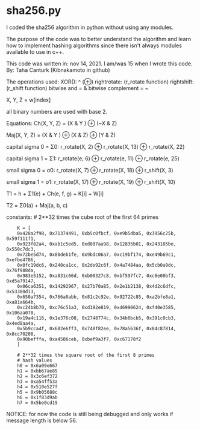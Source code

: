 # sha256.py
I coded the sha256 algorithm in python without using any modules.

The purpose of the code was to better understand the algorithm and learn how to implement hashing algorithms since there isn't always modules available to use in c++.

This code was written in: nov 14, 2021. I am/was 15 when I wrote this code.
By: Taha Canturk (Kibnakamoto in github)

The operations used:
  XOR(): ^ (⊕)
  rightrotate:  (r_rotate function)
  rightshift: (r_shift function)
  bitwise and = &
  bitwise complement = ~

X, Y, Z = w[index]

all binary numbers are used with base 2.

Equations:
  Ch(X, Y, Z) = (X & Y ) ⊕ (~X & Z)
  
  Maj(X, Y, Z) = (X & Y ) ⊕ (X & Z) ⊕ (Y & Z)
  
  capital sigma 0 = Σ0: r_rotate(X, 2) ⊕ r_rotate(X, 13) ⊕ r_rotate(X, 22)
  
  capital sigma 1 = Σ1: r_rotate(e, 6) ⊕ r_rotate(e, 11) ⊕ r_rotate(e, 25)
  
  small sigma 0 = σ0: r_rotate(X, 7) ⊕ r_rotate(X, 18) ⊕ r_shift(X, 3)
  
  small sigma 1 = σ1: r_rotate(X, 17) ⊕ r_rotate(X, 19) ⊕ r_shift(X, 10)
  
  T1 = h + Σ1(e) + Ch(e, f, g) + K[i] + W[i]
  
  T2 = Σ0(a) + Maj(a, b, c)
  
  
  
  constants:
        # 2**32 times the cube root of the first 64 primes
        
        K = [
        0x428a2f98, 0x71374491, 0xb5c0fbcf, 0xe9b5dba5, 0x3956c25b, 0x59f111f1, 
        0x923f82a4, 0xab1c5ed5, 0xd807aa98, 0x12835b01, 0x243185be, 0x550c7dc3,
        0x72be5d74, 0x80deb1fe, 0x9bdc06a7, 0xc19bf174, 0xe49b69c1, 0xefbe4786, 
        0x0fc19dc6, 0x240ca1cc, 0x2de92c6f, 0x4a7484aa, 0x5cb0a9dc, 0x76f988da,
        0x983e5152, 0xa831c66d, 0xb00327c8, 0xbf597fc7, 0xc6e00bf3, 0xd5a79147, 
        0x06ca6351, 0x14292967, 0x27b70a85, 0x2e1b2138, 0x4d2c6dfc, 0x53380d13,
        0x650a7354, 0x766a0abb, 0x81c2c92e, 0x92722c85, 0xa2bfe8a1, 0xa81a664b,
        0xc24b8b70, 0xc76c51a3, 0xd192e819, 0xd6990624, 0xf40e3585, 0x106aa070,
        0x19a4c116, 0x1e376c08, 0x2748774c, 0x34b0bcb5, 0x391c0cb3, 0x4ed8aa4a,
        0x5b9cca4f, 0x682e6ff3, 0x748f82ee, 0x78a5636f, 0x84c87814, 0x8cc70208,
        0x90befffa, 0xa4506ceb, 0xbef9a3f7, 0xc67178f2
        ]
        
        # 2**32 times the square root of the first 8 primes
        # hash values
        h0 = 0x6a09e667
        h1 = 0xbb67ae85
        h2 = 0x3c6ef372
        h3 = 0xa54ff53a
        h4 = 0x510e527f
        h5 = 0x9b05688c
        h6 = 0x1f83d9ab
        h7 = 0x5be0cd19

NOTICE: for now the code is still being debugged and only works if message length is below 56.

